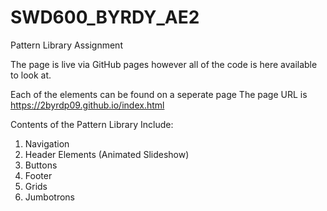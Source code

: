 # SWD600_BYRDY_AE2
Pattern Library Assignment

The page is live via GitHub pages however all of the code is here available to look at.

Each of the elements can be found on a seperate page
The page URL is https://2byrdp09.github.io/index.html

Contents of the Pattern Library Include:

1. Navigation
2. Header Elements (Animated Slideshow)
3. Buttons
4. Footer
5. Grids
6. Jumbotrons
